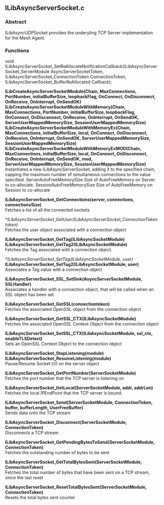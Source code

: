 ## ILibAsyncServerSocket.c

### Abstract
ILibAsyncUDPSocket provides the underyling TCP Server implementation for the Mesh Agent.

### Functions

void ILibAsyncServerSocket_SetReAllocateNotificationCallback(ILibAsyncServerSocket_ServerModule AsyncServerSocketToken, ILibAsyncServerSocket_ConnectionToken ConnectionToken, ILibAsyncServerSocket_BufferReAllocated Callback);

**ILibCreateAsyncServerSocketModule(Chain, MaxConnections, PortNumber, initialBufferSize, loopbackFlag, OnConnect, OnDisconnect, OnReceive, OnInterrupt, OnSendOK)**  
**ILibCreateAsyncServerSocketModuleWithMemory(Chain, MaxConnections, PortNumber, initialBufferSize, loopbackFlag, OnConnect, OnDisconnect, OnReceive, OnInterrupt, OnSendOK, ServerUserMappedMemorySize, SessionUserMappedMemorySize)**  
**ILibCreateAsyncServerSocketModuleWithMemoryEx(Chain, MaxConnections, initialBufferSize, local, OnConnect, OnDisconnect, OnReceive, OnInterrupt, OnSendOK, ServerUserMappedMemorySize, SessionUserMappedMemorySize)**  
**ILibCreateAsyncServerSocketModuleWithMemoryExMOD(Chain, MaxConnections, initialBufferSize, local, OnConnect, OnDisconnect, OnReceive, OnInterrupt, OnSendOK, mod, ServerUserMappedMemorySize, SessionUserMappedMemorySize)**  
Instantiates a new ILibAsyncServerSocket, adding it to the specified chain, capping the maximum number of simultaneous connections to the value specified. ServerAutoFreeMemorySize Size of AutoFreeMemory on Server to co-allocate. SessionAutoFreeMemorySize Size of AutoFreeMemory on Session to co-allocate

**ILibAsyncServerSocket_GetConnections(server, connections, connectionsSize)**  
Fetches a list of all the connected sockets

**ILibAsyncServerSocket_GetUser(ILibAsyncServerSocket_ConnectionToken *token)**  
Fetches the user object associated with a connection object

**ILibAsyncServerSocket_GetTag(ILibAsyncSocketModule)**  
**ILibAsyncServerSocket_GetTag2(ILibAsyncSocketModule)**  
Fetches the Tag associated with a connection object.

**ILibAsyncServerSocket_SetTag(ILibAsyncSocketModule, *user)**  
**ILibAsyncServerSocket_SetTag2(ILibAsyncSocketModule, user)**  
Associates a Tag value with a connection object

**ILibAsyncServerSocket_SSL_SetSink(AsyncServerSocketModule, SSLHandler)**  
Associates a handler with a connection object, that will be called when an SSL object has been set

**ILibAsyncServerSocket_GetSSL(connectiontoken)**  
Fetches the associated OpenSSL object from the connection object

**ILibAsyncServerSocket_GetSSL_CTX(ILibAsyncSocketModule)**  
Fetches the associated OpenSSL Context Object from the connection object

**ILibAsyncServerSocket_SetSSL_CTX(ILibAsyncSocketModule, ssl_ctx, enableTLSDetect)**  
Sets an OpenSSL Context Object to the connection object

**ILibAsyncServerSocket_StopListening(module)**  
**ILibAsyncServerSocket_ResumeListening(module)**  
Pause/Resume Socket I/O on the server object

**ILibAsyncServerSocket_GetPortNumber(ServerSocketModule)**  
Fetches the port number that the TCP server is listening on

**ILibAsyncServerSocket_GetLocal(ServerSocketModule, addr, addrLen)**  
Fetches the local IPEndPoint that the TCP server is bound.

**ILibAsyncServerSocket_Send(ServerSocketModule, ConnectionToken, buffer, bufferLength, UserFreeBuffer)**  
Sends data onto the TCP stream

**ILibAsyncServerSocket_Disconnect(ServerSocketModule, ConnectionToken)**  
Disconnects a TCP stream

**ILibAsyncServerSocket_GetPendingBytesToSend(ServerSocketModule, ConnectionToken)**  
Fetches the outstanding number of bytes to be sent

**ILibAsyncServerSocket_GetTotalBytesSent(ServerSocketModule, ConnectionToken)**  
Fetches the total number of bytes that have been sent on a TCP stream, since the last reset

**ILibAsyncServerSocket_ResetTotalBytesSent(ServerSocketModule, ConnectionToken)**  
Resets the total bytes sent counter
